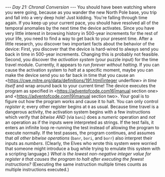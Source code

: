 *--- Day 21: Chronal Conversion ---*
You should have been watching where you were going, because as you wander the new North Pole base, you trip and fall into a very deep hole!
Just kidding.  You're falling through time again.
If you keep up your current pace, you should have resolved all of the temporal anomalies by the next time the device activates. Since you have very little interest in browsing history in 500-year increments for the rest of your life, you need to find a way to get back to your present time.
After a little research, you discover two important facts about the behavior of the device:
First, you discover that the device is hard-wired to always send you back in time in 500-year increments. Changing this is probably not feasible.
Second, you discover the _activation system_ (your puzzle input) for the time travel module.  Currently, it appears to _run forever without halting_.
If you can cause the activation system to _halt_ at a specific moment, maybe you can make the device send you so far back in time that you cause an <https://cwe.mitre.org/data/definitions/191.html|integer underflow> _in time itself_ and wrap around back to your current time!
The device executes the program as specified in <https://adventofcode.com16|manual section one> and <https://adventofcode.com19|manual section two>.
Your goal is to figure out how the program works and cause it to halt.  You can only control _register `0`_; every other register begins at `0` as usual.
Because time travel is a dangerous activity, the activation system begins with a few instructions which verify that _bitwise AND_ (via `bani`) does a _numeric_ operation and _not_ an operation as if the inputs were interpreted as strings. If the test fails, it enters an infinite loop re-running the test instead of allowing the program to execute normally.  If the test passes, the program continues, and assumes that _all other bitwise operations_ (`banr`, `bori`, and `borr`) also interpret their inputs as _numbers_. (Clearly, the Elves who wrote this system were worried that someone might introduce a bug while trying to emulate this system with a scripting language.)
_What is the lowest non-negative integer value for register `0` that causes the program to halt after executing the fewest instructions?_ (Executing the same instruction multiple times counts as multiple instructions executed.)

